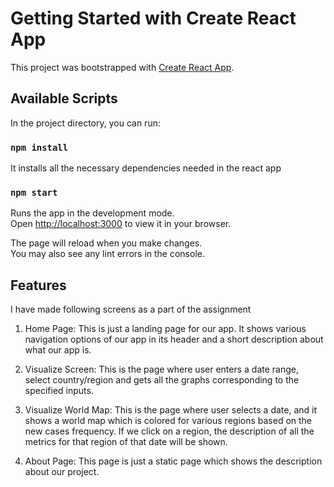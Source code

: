 # Getting Started with Create React App

This project was bootstrapped with [Create React App](https://github.com/facebook/create-react-app).

## Available Scripts

In the project directory, you can run:

### `npm install`

It installs all the necessary dependencies needed in the react app

### `npm start`

Runs the app in the development mode.\
Open [http://localhost:3000](http://localhost:3000) to view it in your browser.

The page will reload when you make changes.\
You may also see any lint errors in the console.


## Features

I have made following screens as a part of the assignment

1. Home Page: This is just a landing page for our app. It shows various navigation options of our app in its header and a short description about what our app is.

2. Visualize Screen: This is the page where user enters a date range, select country/region and gets all the graphs corresponding to the specified inputs.

3. Visualize World Map: This is the page where user selects a date, and it shows a world map which is colored for various regions based on the new cases frequency. If we click on a region, the description of all the metrics for that region of that date will be shown.

4. About Page: This page is just a static page which shows the description about our project.